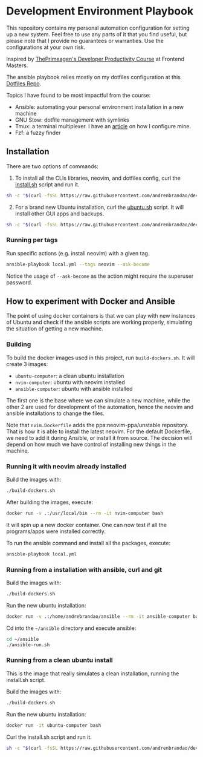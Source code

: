 # Development Environment Playbook

This repository contains my personal automation configuration for setting up a new system. Feel free to use any parts of it that you find useful, but please note that I provide no guarantees or warranties. Use the configurations at your own risk.

Inspired by [ThePrimeagen's Developer Productivity Course](https://frontendmasters.com/courses/developer-productivity/) at Frontend Masters.

The ansible playbook relies mostly on my dotfiles configuration at this [Dotfiles Repo](https://github.com/andrenbrandao/dotfiles).

Topics I have found to be most impactful from the course:

- Ansible: automating your personal environment installation in a new machine
- GNU Stow: dotfile management with symlinks
- Tmux: a terminal multiplexer. I have an [article](https://andrebrandao.me/articles/terminal-setup-with-zsh-tmux-dracula-theme/#tmux--dracula-theme) on how I configure mine.
- Fzf: a fuzzy finder

## Installation

There are two options of commands:

1. To install all the CLIs libraries, neovim, and dotfiles config, curl the [install.sh](./install.sh) script and run it.

```bash
sh -c "$(curl -fsSL https://raw.githubusercontent.com/andrenbrandao/dev-env-playbook/main/install.sh)"
```

2. For a brand new Ubuntu installation, curl the [ubuntu.sh](./ubuntu.sh) script. It will install other GUI apps and backups.

```bash
sh -c "$(curl -fsSL https://raw.githubusercontent.com/andrenbrandao/dev-env-playbook/main/ubuntu.sh)"
```

### Running per tags

Run specific actions (e.g. install neovim) with a given tag.

```bash
ansible-playbook local.yml --tags neovim --ask-become
```

Notice the usage of `--ask-become` as the action might require the superuser password.

## How to experiment with Docker and Ansible

The point of using docker containers is that we can play with new instances of Ubuntu and check if the ansible scripts are working properly, simulating the situation of getting a new machine.

### Building

To build the docker images used in this project, run `build-dockers.sh`. It will create 3 images:

- `ubuntu-computer`: a clean ubuntu installation
- `nvim-computer`: ubuntu with neovim installed
- `ansible-computer`: ubuntu with ansible installed

The first one is the base where we can simulate a new machine, while the other 2 are used for development of the automation, hence the neovim and ansible installations to change the files.

Note that `nvim.Dockerfile` adds the ppa:neovim-ppa/unstable repository. That is how it is able to install the latest neovim. For the default Dockerfile, we need to add it during Ansible, or install it from source. The decision will depend on how much we have control of installing new things in the machine.

### Running it with neovim already installed

Build the images with:

```bash
./build-dockers.sh
```

After building the images, execute:

```bash
docker run -v .:/usr/local/bin --rm -it nvim-computer bash
```

It will spin up a new docker container. One can now test if all the programs/apps were installed correctly.

To run the ansible command and install all the packages, execute:

```bash
ansible-playbook local.yml
```

### Running from a installation with ansible, curl and git

Build the images with:

```bash
./build-dockers.sh
```

Run the new ubuntu installation:

```bash
docker run -v .:/home/andrebrandao/ansible --rm -it ansible-computer bash
```

Cd into the `~/ansible` directory and execute ansible:

```bash
cd ~/ansible
./ansible-run.sh
```

### Running from a clean ubuntu install

This is the image that really simulates a clean installation, running the install.sh script.

Build the images with:

```bash
./build-dockers.sh
```

Run the new ubuntu installation:

```bash
docker run -it ubuntu-computer bash
```

Curl the install.sh script and run it.

```bash
sh -c "$(curl -fsSL https://raw.githubusercontent.com/andrenbrandao/dev-env-playbook/main/install.sh)"
```
